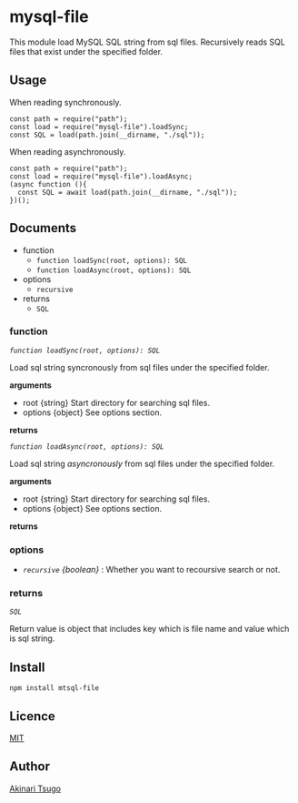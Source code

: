 mysql-file
====

This module load MySQL SQL string from sql files.
Recursively reads SQL files that exist under the specified folder.

## Usage

When reading synchronously.

```
const path = require("path");
const load = require("mysql-file").loadSync;
const SQL = load(path.join(__dirname, "./sql"));
```

When reading asynchronously.

```
const path = require("path");
const load = require("mysql-file").loadAsync;
(async function (){
  const SQL = await load(path.join(__dirname, "./sql"));
})();
```
## Documents

* function
  * `function loadSync(root, options): SQL`
  * `function loadAsync(root, options): SQL`
* options
  * `recursive`
* returns
  * `SQL`

### function
_`function loadSync(root, options): SQL`_

Load sql string syncronously from sql files under the specified folder.

**arguments**
* root {string} Start directory for searching sql files.
* options {object} See options section.

**returns**

_`function loadAsync(root, options): SQL`_

Load sql string *asyncronously* from sql files under the specified folder.

**arguments**
* root {string} Start directory for searching sql files.
* options {object} See options section.

**returns**


### options

* _`recursive` {boolean}_ : Whether you want to recoursive search or not.

### returns
_`SQL`_

Return value is object that includes key which is file name and value which is sql string.

## Install

```
npm install mtsql-file
```

## Licence

[MIT](https://raw.githubusercontent.com/garafu/mysql-file/master/LICENSE)

## Author

[Akinari Tsugo](https://github.com/garafu)


